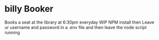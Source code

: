 # billy Booker
Books a seat at the library at 6:30pm everyday
WIP
NPM install then Leave ur username and password in a .env file and then leave the node script running
